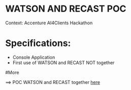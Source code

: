 # WATSON AND RECAST POC

Context: Accenture AI4Clients Hackathon

# Specifications:

* Console Application 
* First use of WATSON and RECAST NOT together

#More 

==> POC WATSON and RECAST together [here](https://github.com/k0nsun/Recast-With-Watson-POC)

